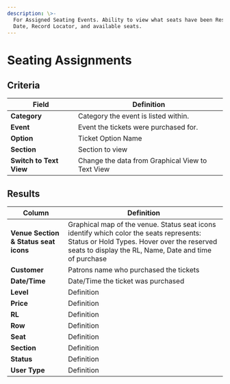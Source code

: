 ```yaml
---
description: \>-
  For Assigned Seating Events. Ability to view what seats have been Reserved,
  Date, Record Locator, and available seats.
---
```


# Seating Assignments

## Criteria

| **Field** | **Definition** |
| --- | --- |
| **Category** | Category the event is listed within. |
| **Event** |  Event the tickets were purchased for. |
| **Option** | Ticket Option Name |
| **Section** | Section to view |
| **Switch to Text View** | Change the data from Graphical View to Text View |

## Results

| **Column** | **Definition** |
| --- | --- |
| **Venue Section & Status seat icons** | Graphical map of the venue. Status seat icons identify which color the seats represents: Status or Hold Types. Hover over the reserved seats to display the RL, Name, Date and time of purchase |
| **Customer** | Patrons name who purchased the tickets |
| **Date/Time** | Date/Time the ticket was purchased |
| **Level** | Definition |
| **Price** | Definition |
| **RL** | Definition |
| **Row** | Definition |
| **Seat** | Definition |
| **Section** | Definition |
| **Status** | Definition |
| **User Type** | Definition |
